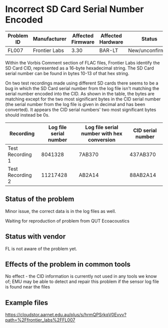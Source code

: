 # Incorrect SD Card Serial Number Encoded

Problem ID | Manufacturer | Affected Firmware | Affected Hardware | Status
-----------|--------------|-------------------|-------------------|---------
FL007 | Frontier Labs | 3.30 | BAR-LT | New/unconfirmed |

Within the Vorbis Comment section of FLAC files, Frontier Labs identify the SD Card CID, represented as a 16-byte hexadecimal string. The SD Card serial number 
can be found in bytes 10-13 of that hex string.

On two test recordings made using different SD cards there seems to be a bug in which the SD Card serial number from the log file isn't matching the 
serial number encoded into the CID. As shown in the table, the bytes are matching except for the two most significant bytes in the CID serial number 
(the serial number from the log file is given in decimal and has been converted). 
It appears the CID serial numbers' two most significant bytes should instead be 0s.

Recording |	Log file serial number	| Log file serial number with hex conversion |	CID serial number
----------|-------------------------|--------------------------------------------|----------------------
Test Recording 1|	8041328	|7AB370|	437AB370
Test Recording 2|	11217428|	AB2A14|	88AB2A14

## Status of the problem

Minor issue, the correct data is in the log files as well.

Waiting for reproduction of problem from QUT Ecoacoustics

## Status with vendor

FL is not aware of the problem yet.

## Effects of the problem in common tools

No effect - the CID information is currently not used in any tools we know of;
EMU may be able to detect and repair this problem if the sensor log file is found near the files

## Example files

https://cloudstor.aarnet.edu.au/plus/s/hrmQPSrkqV0Evvv?path=%2Ffrontier_labs%2FFL007
